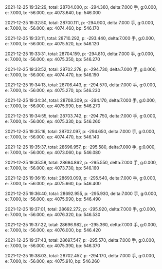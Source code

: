 2021-12-25 19:32:29, total: 28704.000, p: -294.360, delta:7.000 手, g:0.000, e: 7.000, b: -56.000, ep: 4073.640, bp: 546.000

2021-12-25 19:32:50, total: 28700.111, p: -294.900, delta:7.000 手, g:0.000, e: 7.000, b: -56.000, ep: 4074.460, bp: 546.170

2021-12-25 19:33:11, total: 28710.292, p: -293.440, delta:7.000 手, g:0.000, e: 7.000, b: -56.000, ep: 4075.520, bp: 546.120

2021-12-25 19:33:31, total: 28704.159, p: -294.810, delta:7.000 手, g:0.000, e: 7.000, b: -56.000, ep: 4075.350, bp: 546.270

2021-12-25 19:33:52, total: 28702.278, p: -294.730, delta:7.000 手, g:0.000, e: 7.000, b: -56.000, ep: 4074.470, bp: 546.150

2021-12-25 19:34:13, total: 28706.443, p: -294.570, delta:7.000 手, g:0.000, e: 7.000, b: -56.000, ep: 4075.270, bp: 546.230

2021-12-25 19:34:34, total: 28708.309, p: -294.170, delta:7.000 手, g:0.000, e: 7.000, b: -56.000, ep: 4075.990, bp: 546.270

2021-12-25 19:34:55, total: 28703.742, p: -294.750, delta:7.000 手, g:0.000, e: 7.000, b: -56.000, ep: 4075.330, bp: 546.260

2021-12-25 19:35:16, total: 28702.097, p: -294.650, delta:7.000 手, g:0.000, e: 7.000, b: -56.000, ep: 4074.470, bp: 546.140

2021-12-25 19:35:37, total: 28696.957, p: -295.580, delta:7.000 手, g:0.000, e: 7.000, b: -56.000, ep: 4073.060, bp: 546.080

2021-12-25 19:35:58, total: 28694.862, p: -295.550, delta:7.000 手, g:0.000, e: 7.000, b: -56.000, ep: 4073.730, bp: 546.160

2021-12-25 19:36:19, total: 28693.099, p: -295.540, delta:7.000 手, g:0.000, e: 7.000, b: -56.000, ep: 4075.660, bp: 546.400

2021-12-25 19:36:40, total: 28692.955, p: -295.930, delta:7.000 手, g:0.000, e: 7.000, b: -56.000, ep: 4075.990, bp: 546.490

2021-12-25 19:37:01, total: 28692.272, p: -295.920, delta:7.000 手, g:0.000, e: 7.000, b: -56.000, ep: 4076.320, bp: 546.530

2021-12-25 19:37:22, total: 28696.982, p: -295.360, delta:7.000 手, g:0.000, e: 7.000, b: -56.000, ep: 4076.000, bp: 546.420

2021-12-25 19:37:43, total: 28697.547, p: -295.570, delta:7.000 手, g:0.000, e: 7.000, b: -56.000, ep: 4075.390, bp: 546.370

2021-12-25 19:38:03, total: 28702.457, p: -294.170, delta:7.000 手, g:0.000, e: 7.000, b: -56.000, ep: 4075.910, bp: 546.260